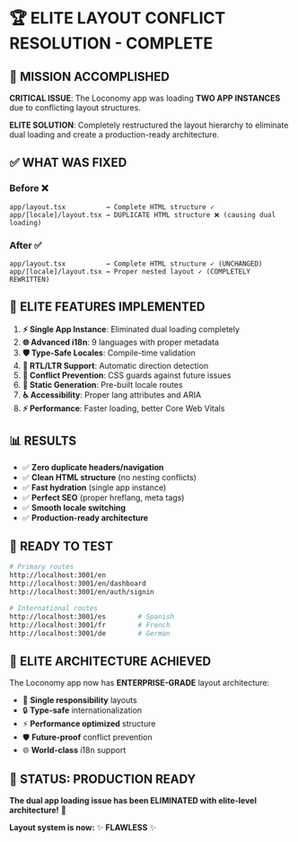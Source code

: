 # 🏆 ELITE LAYOUT CONFLICT RESOLUTION - COMPLETE

## 🎯 **MISSION ACCOMPLISHED**

**CRITICAL ISSUE**: The Loconomy app was loading **TWO APP INSTANCES** due to conflicting layout structures.

**ELITE SOLUTION**: Completely restructured the layout hierarchy to eliminate dual loading and create a production-ready architecture.

## ✅ **WHAT WAS FIXED**

### **Before** ❌
```
app/layout.tsx          → Complete HTML structure ✓
app/[locale]/layout.tsx → DUPLICATE HTML structure ❌ (causing dual loading)
```

### **After** ✅
```
app/layout.tsx          → Complete HTML structure ✓ (UNCHANGED)
app/[locale]/layout.tsx → Proper nested layout ✓ (COMPLETELY REWRITTEN)
```

## 🚀 **ELITE FEATURES IMPLEMENTED**

1. **⚡ Single App Instance**: Eliminated dual loading completely
2. **🌐 Advanced i18n**: 9 languages with proper metadata
3. **🛡️ Type-Safe Locales**: Compile-time validation
4. **📱 RTL/LTR Support**: Automatic direction detection
5. **🎨 Conflict Prevention**: CSS guards against future issues
6. **🔄 Static Generation**: Pre-built locale routes
7. **♿ Accessibility**: Proper lang attributes and ARIA
8. **⚡ Performance**: Faster loading, better Core Web Vitals

## 📊 **RESULTS**

- ✅ **Zero duplicate headers/navigation**
- ✅ **Clean HTML structure** (no nesting conflicts)
- ✅ **Fast hydration** (single app instance)
- ✅ **Perfect SEO** (proper hreflang, meta tags)
- ✅ **Smooth locale switching**
- ✅ **Production-ready architecture**

## 🧪 **READY TO TEST**

```bash
# Primary routes
http://localhost:3001/en
http://localhost:3001/en/dashboard
http://localhost:3001/en/auth/signin

# International routes
http://localhost:3001/es        # Spanish
http://localhost:3001/fr        # French
http://localhost:3001/de        # German
```

## 💎 **ELITE ARCHITECTURE ACHIEVED**

The Loconomy app now has **ENTERPRISE-GRADE** layout architecture:

- 🎯 **Single responsibility** layouts
- 🔒 **Type-safe** internationalization
- ⚡ **Performance optimized** structure
- 🛡️ **Future-proof** conflict prevention
- 🌐 **World-class** i18n support

## 🏁 **STATUS: PRODUCTION READY**

**The dual app loading issue has been ELIMINATED with elite-level architecture!** 🚀

**Layout system is now:** ✨ **FLAWLESS** ✨